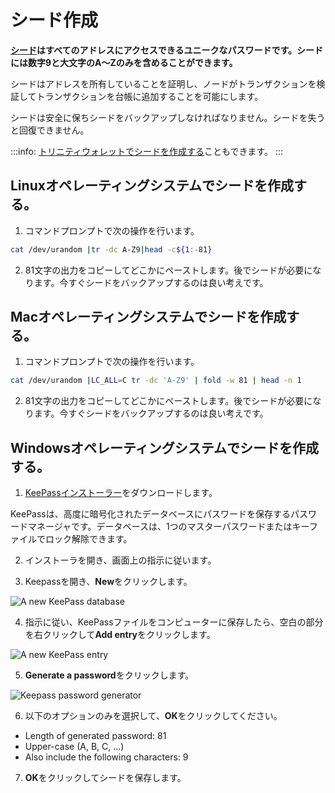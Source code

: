 # シード作成
<!-- # Create a seed -->

**[シード](../introduction/what-is-a-seed.md)はすべてのアドレスにアクセスできるユニークなパスワードです。シードには数字9と大文字のA〜Zのみを含めることができます。**
<!-- **A [seed](../introduction/what-is-a-seed.md) is your unique password that gives you access to all your addresses. Seeds can include only the number 9 and the uppercase letters A-Z.** -->

シードはアドレスを所有していることを証明し、ノードがトランザクションを検証してトランザクションを台帳に追加することを可能にします。
<!-- Your seed proves that you own an address and allows nodes to validate your transactions and append them to their ledgers. -->

シードは安全に保ちシードをバックアップしなければなりません。シードを失うと回復できません。
<!-- You must keep your seed safe and back it up. If you lose your seed, you can't recover it. -->

:::info:
[トリニティウォレットでシードを作成する](root://trinity/0.1/how-to-guides/create-an-account.md)こともできます。
:::
<!-- :::info: -->
<!-- You can also [create a seed in the Trinity wallet](root://trinity/0.1/how-to-guides/create-an-account.md). -->
<!-- ::: -->

## Linuxオペレーティングシステムでシードを作成する。
<!-- ## Create a seed on a Linux operating system -->

1. コマンドプロンプトで次の操作を行います。
<!-- 1. Do the following in a command prompt: -->

  ```bash
  cat /dev/urandom |tr -dc A-Z9|head -c${1:-81}
  ```

2. 81文字の出力をコピーしてどこかにペーストします。後でシードが必要になります。今すぐシードをバックアップするのは良い考えです。
<!-- 2. Copy and paste the 81 character output somewhere. You'll need the seed later. It's a good idea to back up your seed now. -->

## Macオペレーティングシステムでシードを作成する。
<!-- ## Create a seed on a Mac operating system -->

1. コマンドプロンプトで次の操作を行います。
<!-- 1. Do the following in a command prompt: -->

  ```bash
  cat /dev/urandom |LC_ALL=C tr -dc 'A-Z9' | fold -w 81 | head -n 1
  ```

2. 81文字の出力をコピーしてどこかにペーストします。後でシードが必要になります。今すぐシードをバックアップするのは良い考えです。
<!-- 2. Copy and paste the 81 character output somewhere. You'll need the seed later. It's a good idea to back up your seed now. -->

## Windowsオペレーティングシステムでシードを作成する。
<!-- ## Create a seed on a Windows operating system -->

1. [KeePassインストーラー](https://keepass.info/)をダウンロードします。
<!-- 1. [Download the KeePass installer](https://keepass.info/) -->

  KeePassは、高度に暗号化されたデータベースにパスワードを保存するパスワードマネージャです。データベースは、1つのマスターパスワードまたはキーファイルでロック解除できます。
  <!-- KeePass is a password manager that stores passwords in highly-encrypted databases, which can be unlocked with one master password or key file. -->

2. インストーラを開き、画面上の指示に従います。
<!-- 2. Open the installer and follow the on-screen instructions -->

3. Keepassを開き、**New**をクリックします。
<!-- 3. Open KeePass and click **New** -->

  ![A new KeePass database](../images/keypass-new.png)

4. 指示に従い、KeePassファイルをコンピューターに保存したら、空白の部分を右クリックして**Add entry**をクリックします。
<!-- 4. After you've followed the instructions and saved the KeePass file on your computer, right click the empty space and click **Add entry** -->

  ![A new KeePass entry](../images/keepass-add-entry.png)

5. **Generate a password**をクリックします。
<!-- 5. Click **Generate a password** -->

  ![Keepass password generator](../images/keypass-password-generator.png)

6. 以下のオプションのみを選択して、**OK**をクリックしてください。
<!-- 6. Select only the following options and click **OK**: -->

  * Length of generated password: 81
  * Upper-case (A, B, C, ...)
  * Also include the following characters: 9

7. **OK**をクリックしてシードを保存します。
<!-- 7. Click **OK** to save your seed -->
